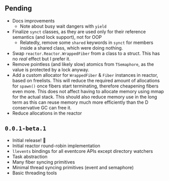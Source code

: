 ## Pending
- Docs improvements
  * Note about busy wait dangers with `yield`
- Finalize `synct` classes, as they are used only for their reference semantics (and lock support), not for OOP
  * Relatedly, remove some `shared` keywords in `synct` for members inside a shared class, which were doing nothing.
- Swap `reactor.Reactor.WrappedFiber` from a class to a struct. This has no *real* effect but I prefer it.
- Remove pointless (and likely slow) atomics from `TSemaphore`, as the value is protected by a lock anyway.
- Add a custom allocator for `WrappedFiber` & `Fiber` instances in reactor, based on freelists.
  This will reduce the required amount of allocations for `spawn()` once fibers start terminating, therefore cheapening
  fibers even more. This does not affect having to allocate memory using mmap for the actual stack.
  This should also reduce memory use in the long term as this can reuse memory much more efficiently than the D
  conservative GC can free it.
- Reduce allocations in the reactor

## `0.0.1-beta.1`

- Initial release! :tada:
- Initial reactor round-robin implementation
- `llevents` bindings for all eventcore APIs except directory watchers
- Task abstraction
- Many fiber syncing primitives
- Minimal thread syncing primitives (event and semaphore)
- Basic threading tools
